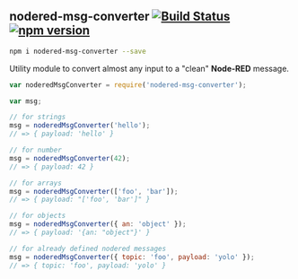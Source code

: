 ## nodered-msg-converter [![Build Status](https://travis-ci.org/maxleiko/nodered-msg-converter.svg)](https://travis-ci.org/maxleiko/nodered-msg-converter) [![npm version](https://img.shields.io/npm/v/nodered-msg-converter.svg)](https://img.shields.io/npm/v/nodered-msg-converter.svg)

```sh
npm i nodered-msg-converter --save
```

Utility module to convert almost any input to a "clean" **Node-RED** message.
```js
var noderedMsgConverter = require('nodered-msg-converter');

var msg;

// for strings
msg = noderedMsgConverter('hello');
// => { payload: 'hello' }

// for number
msg = noderedMsgConverter(42);
// => { payload: 42 }

// for arrays
msg = noderedMsgConverter(['foo', 'bar']);
// => { payload: "['foo', 'bar']" }

// for objects
msg = noderedMsgConverter({ an: 'object' });
// => { payload: '{an: "object"}' }

// for already defined nodered messages
msg = noderedMsgConverter({ topic: 'foo', payload: 'yolo' });
// => { topic: 'foo', payload: 'yolo' }
```
